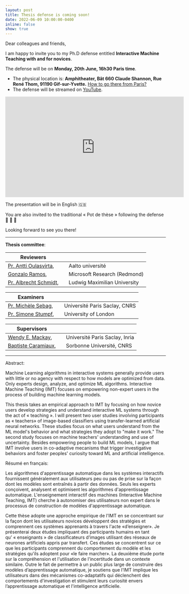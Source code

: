 ```yaml
---
layout: post
title: Thesis defense is coming soon!
date: 2022-06-09 10:00:00-0400
inline: false
show: true
---
```


Dear colleagues and friends,

I am happy to invite you to my Ph.D defense entitled **Interactive Machine Teaching with and for novices**.

The defense will be on **Monday, 20th June, 16h30 Paris time**.
* The physical location is: **Amphitheater, Bât 660 Claude Shannon, Rue René Thom, 91190 Gif-sur-Yvette.** [How to go there from Paris?](https://teo-sanchez.github.io/assets/pdf/directions_thesis.pdf)
* The defense will be streamed on [YouTube](https://youtu.be/CFWTHrALSVU).

<iframe width="560" height="315" src="https://www.youtube.com/embed/CFWTHrALSVU" title="YouTube video player" frameborder="0" allow="accelerometer; autoplay; clipboard-write; encrypted-media; gyroscope; picture-in-picture" allowfullscreen></iframe>

The presentation will be in English 🇬🇧

You are also invited to the traditional « Pot de thèse » following the defense 🧀 🧁 🥂

Looking forward to see you there! 

___
**Thesis committee**: 

| Reviewers 	|   	|  	|
|------------------	|---	|------------------	|
| [Pr. Antti Oulasvirta](http://users.comnet.aalto.fi/oulasvir/), 	|   	| Aalto université 	|
| [Gonzalo Ramos](https://www.microsoft.com/en-us/research/people/goramos/),  |   	|  Microsoft Research (Redmond)                	|
| [Pr. Albrecht Schmidt](https://uni.ubicomp.net/as/),  |   	|  Ludwig Maximilian University              	|

| Examiners 	|   	|  	|
|------------------	|---	|------------------	|
| [Pr. Michèle Sebag](https://www.lri.fr/~sebag/),  |   	|  Université Paris Saclay, CNRS                	|
| [Pr. Simone Stumpf](https://www.city.ac.uk/about/people/academics/simone-stumpf), 	|   	| University of London 	|

| Supervisors 	|   	|  	|
|------------------	|---	|------------------	|
| [Wendy E. Mackay](https://ex-situ.lri.fr/people/mackay), 	|   	| Université Paris Saclay, Inria 	|
| [Baptiste Caramiaux](https://baptistecaramiaux.com/),  |   	|  Sorbonne Université, CNRS|

___
Abstract: 

Machine Learning algorithms in interactive systems generally provide users with little or no agency with respect to how models are optimized from data.
Only experts design, analyze, and optimize ML algorithms. Interactive Machine Teaching (IMT) focuses on empowering non-expert users in the process of building machine learning models.

This thesis takes an empirical approach to IMT by focusing on how novice users develop strategies and understand interactive ML systems through the act of « teaching ». 
I will present two user studies involving participants as « teachers» of image-based classifiers using transfer-learned artificial neural networks. These studies focus on what users understand from the ML model's behavior and what strategies they adopt to "make it work." The second study focuses on machine teachers' understanding and use of uncertainty. Besides empowering people to build ML models, I argue that IMT involve users in co-adaptive mecanisms that trigger investigative behaviors and foster peoples' curiosity toward ML and artificial intelligence.

Résumé en français:

Les algorithmes d'apprentissage automatique dans les systèmes interactifs fournissent généralement aux utilisateurs peu ou pas de prise sur la façon dont les modèles sont entraînés à partir des données. Seuls les experts conçoivent, analysent et optimisent les algorithmes d'apprentissage automatique.
L'enseignement interactif des machines (Interactive Machine Teaching, IMT) cherche à autonomiser des utilisateurs non expert dans le processus de construction de modèles d'apprentissage automatique.

Cette thèse adopte une approche empirique de l'IMT en se concentrant sur la façon dont les utilisateurs novices développent des stratégies et comprennent ces systèmes apprenants à travers l'acte «d’enseigner». Je présenterai deux études impliquant des participants humains en tant qu’ « enseignants »  de classificateurs d’images utilisant des réseaux de neurones artificiels appris par transfert. Ces études se concentrent sur ce que les participants comprennent du comportement du modèle et les stratégies qu'ils adoptent pour «le faire marcher». La deuxième étude porte sur la compréhension et l'utilisation de l'incertitude dans un contexte similaire.
Outre le fait de permettre à un public plus large de construire des modèles d’apprentissage automatique, je soutiens que l'IMT implique les utilisateurs dans des mécanismes co-adaptatifs qui déclenchent des comportements d'investigation et stimulent leurs curiosité envers l’apprentissage automatique et l'intelligence artificielle.




